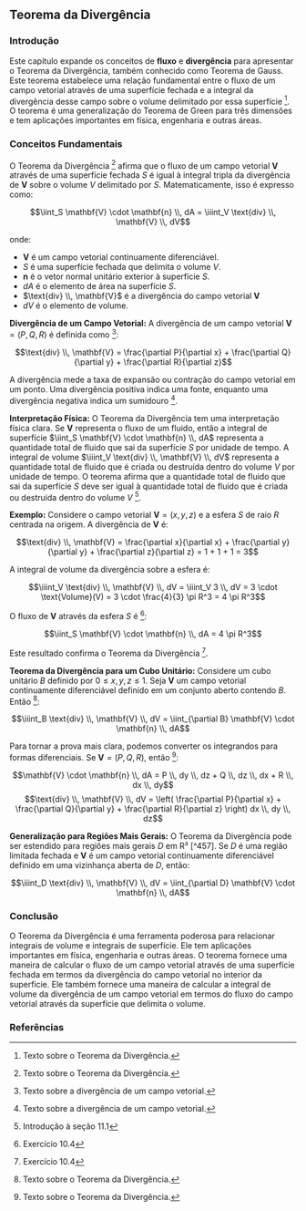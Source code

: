 ## Teorema da Divergência

### Introdução
Este capítulo expande os conceitos de **fluxo** e **divergência** para apresentar o Teorema da Divergência, também conhecido como Teorema de Gauss. Este teorema estabelece uma relação fundamental entre o fluxo de um campo vetorial através de uma superfície fechada e a integral da divergência desse campo sobre o volume delimitado por essa superfície [^452]. O teorema é uma generalização do Teorema de Green para três dimensões e tem aplicações importantes em física, engenharia e outras áreas.

### Conceitos Fundamentais

O Teorema da Divergência [^452] afirma que o fluxo de um campo vetorial **V** através de uma superfície fechada *S* é igual à integral tripla da divergência de **V** sobre o volume *V* delimitado por *S*. Matematicamente, isso é expresso como:

$$\iint_S \mathbf{V} \cdot \mathbf{n} \\, dA = \iiint_V \text{div} \\, \mathbf{V} \\, dV$$

onde:
- $\mathbf{V}$ é um campo vetorial continuamente diferenciável.
- *S* é uma superfície fechada que delimita o volume *V*.
- $\mathbf{n}$ é o vetor normal unitário exterior à superfície *S*.
- $dA$ é o elemento de área na superfície *S*.
- $\text{div} \\, \mathbf{V}$ é a divergência do campo vetorial **V**
- $dV$ é o elemento de volume.

**Divergência de um Campo Vetorial:**
A divergência de um campo vetorial $\mathbf{V} = (P, Q, R)$ é definida como [^451]:

$$\text{div} \\, \mathbf{V} = \frac{\partial P}{\partial x} + \frac{\partial Q}{\partial y} + \frac{\partial R}{\partial z}$$

A divergência mede a taxa de expansão ou contração do campo vetorial em um ponto. Uma divergência positiva indica uma fonte, enquanto uma divergência negativa indica um sumidouro [^451].

**Interpretação Física:**
O Teorema da Divergência tem uma interpretação física clara. Se **V** representa o fluxo de um fluido, então a integral de superfície $\iint_S \mathbf{V} \cdot \mathbf{n} \\, dA$ representa a quantidade total de fluido que sai da superfície *S* por unidade de tempo. A integral de volume $\iiint_V \text{div} \\, \mathbf{V} \\, dV$ representa a quantidade total de fluido que é criada ou destruída dentro do volume *V* por unidade de tempo. O teorema afirma que a quantidade total de fluido que sai da superfície *S* deve ser igual à quantidade total de fluido que é criada ou destruída dentro do volume *V* [^449].

**Exemplo:**
Considere o campo vetorial $\mathbf{V} = (x, y, z)$ e a esfera *S* de raio *R* centrada na origem. A divergência de **V** é:

$$\text{div} \\, \mathbf{V} = \frac{\partial x}{\partial x} + \frac{\partial y}{\partial y} + \frac{\partial z}{\partial z} = 1 + 1 + 1 = 3$$

A integral de volume da divergência sobre a esfera é:

$$\iiint_V \text{div} \\, \mathbf{V} \\, dV = \iiint_V 3 \\, dV = 3 \cdot \text{Volume}(V) = 3 \cdot \frac{4}{3} \pi R^3 = 4 \pi R^3$$

O fluxo de **V** através da esfera *S* é [^444]:

$$\iint_S \mathbf{V} \cdot \mathbf{n} \\, dA = 4 \pi R^3$$

Este resultado confirma o Teorema da Divergência [^444].

**Teorema da Divergência para um Cubo Unitário:**
Considere um cubo unitário *B* definido por $0 \le x, y, z \le 1$. Seja **V** um campo vetorial continuamente diferenciável definido em um conjunto aberto contendo *B*. Então [^452]:

$$\iiint_B \text{div} \\, \mathbf{V} \\, dV = \iint_{\partial B} \mathbf{V} \cdot \mathbf{n} \\, dA$$

Para tornar a prova mais clara, podemos converter os integrandos para formas diferenciais. Se $\mathbf{V} = (P, Q, R)$, então [^452]:

$$\mathbf{V} \cdot \mathbf{n} \\, dA = P \\, dy \\, dz + Q \\, dz \\, dx + R \\, dx \\, dy$$
$$\text{div} \\, \mathbf{V} \\, dV = \left( \frac{\partial P}{\partial x} + \frac{\partial Q}{\partial y} + \frac{\partial R}{\partial z} \right) dx \\, dy \\, dz$$

**Generalização para Regiões Mais Gerais:**
O Teorema da Divergência pode ser estendido para regiões mais gerais *D* em R³ [^457]. Se *D* é uma região limitada fechada e **V** é um campo vetorial continuamente diferenciável definido em uma vizinhança aberta de *D*, então:

$$\iiint_D \text{div} \\, \mathbf{V} \\, dV = \iint_{\partial D} \mathbf{V} \cdot \mathbf{n} \\, dA$$

### Conclusão
O Teorema da Divergência é uma ferramenta poderosa para relacionar integrais de volume e integrais de superfície. Ele tem aplicações importantes em física, engenharia e outras áreas. O teorema fornece uma maneira de calcular o fluxo de um campo vetorial através de uma superfície fechada em termos da divergência do campo vetorial no interior da superfície. Ele também fornece uma maneira de calcular a integral de volume da divergência de um campo vetorial em termos do fluxo do campo vetorial através da superfície que delimita o volume.

### Referências
[^452]: Texto sobre o Teorema da Divergência.
[^451]: Texto sobre a divergência de um campo vetorial.
[^444]: Exercício 10.4
[^449]: Introdução à seção 11.1
<!-- END -->